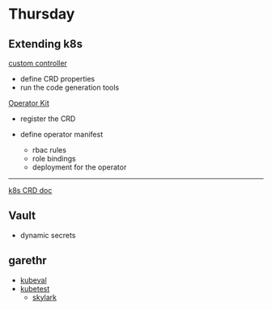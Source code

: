 Thursday
===

## Extending k8s

[custom controller](https://github.com/GoogleCloudPlatform/kube-metacontroller)

* define CRD properties
* run the code generation tools

[Operator Kit](https://github.com/rook/operator-kit)

* register the CRD

* define operator manifest
	* rbac rules
	* role bindings
	* deployment for the operator


---

[k8s CRD doc](https://kubernetes.io/docs/concepts/api-extension/custom-resources/)


## Vault

* dynamic secrets

## garethr

* [kubeval](https://github.com/garethr/kubeval)
* [kubetest](https://github.com/garethr/kubetest)
  * [skylark](https://github.com/google/skylark)